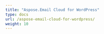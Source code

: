```yaml
---
title: "Aspose.Email Cloud for WordPress"
type: docs
url: /aspose-email-cloud-for-wordpress/
weight: 10
---
```

